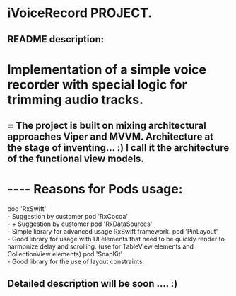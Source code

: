 

iVoiceRecord PROJECT.
=

README description:
-

Implementation of a simple voice recorder with special logic for trimming audio tracks.
=

= The project is built on mixing architectural approaches Viper and MVVM. Architecture at the stage of inventing... :) I call it the architecture of the functional view models. 
-


---- Reasons for Pods usage:
=

pod 'RxSwift'                                
    - Suggestion by customer
pod 'RxCocoa'                               
    - + Suggestion by customer
pod 'RxDataSources'                     
    - Simple library for advanced usage RxSwift framework.
pod 'PinLayout'                              
    - Good library for usage with UI elements that need to be quickly render to harmonize delay and scrolling. (use for TableView elements and CollectionView elements)
pod 'SnapKit'                                  
    -  Good library for the use of layout constraints.

Detailed description will be  soon .... :)
-

